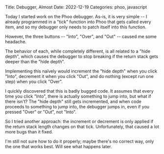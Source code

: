 Title: Debugger, Almost
Date: 2022-12-19
Categories: phoo, javascript

Today I started work on the Phoo debugger. As-is, it is very simple -- I already programmed in a "tick" function into Phoo that gets called every item, and so my debugger only needs to patch itself into this function.

However, the three buttons -- "Into", "Over", and "Out" -- caused me some headache.

The behavior of each, while completely different, is all related to a "hide depth", which causes the debugger to stop breaking if the return stack gets deeper than the "hide depth".

Implementing this na&iuml;vely would increment the "hide depth" when you click "Into", decrement it when you click "Out", and do nothing (except run one step) when you click "Over".

I quickly discovered that this is badly bugged code. It assumes that every time you click "Into", there is actually something to jump into, but what if there isn't? The "hide depth" still gets incremented, and when code proceeds to something to jump into, the debugger jumps in, even if you pressed "Over" or "Out", not "Into".

So I tried another approach: the increment or decrement is only applied if the return stack length changes on that tick. Unfortunately, that caused a lot more bugs than it fixed.

I'm still not sure how to do it properly; maybe there's no correct way, only the one that works best. Will see what happens later.
